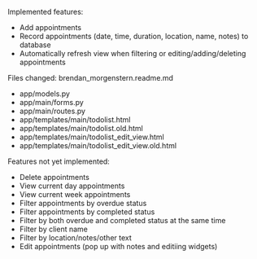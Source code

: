 ﻿Implemented features:
- Add appointments
- Record appointments (date, time, duration, location, name, notes) to database
- Automatically refresh view when filtering or editing/adding/deleting appointments

Files changed:
brendan_morgenstern.readme.md
- app/models.py
- app/main/forms.py
- app/main/routes.py
- app/templates/main/todolist.html
- app/templates/main/todolist.old.html
- app/templates/main/todolist_edit_view.html
- app/templates/main/todolist_edit_view.old.html

Features not yet implemented:
- Delete appointments
- View current day appointments
- View current week appointments
- Filter appointments by overdue status
- Filter appointments by completed status
- Filter by both overdue and completed status at the same time
- Filter by client name
- Filter by location/notes/other text
- Edit appointments (pop up with notes and editiing widgets)
